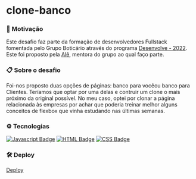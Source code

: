 # clone-banco

### 🚀 Motivação

Este desafio faz parte da formação de desenvolvedores Fullstack fomentada pelo Grupo Boticário através do programa [Desenvolve - 2022](https://desenvolve.grupoboticario.com.br/). Este foi proposto pela [Alê](https://github.com/alexa2me), mentora do grupo ao qual faço parte. 

### 📋 Sobre o desafio

Foi-nos proposto duas opções de páginas: banco para vocêou banco para Clientes. 
Teríamos que optar por uma delas e contruir um clone o mais próximo da original possível.
No meu caso, optei por clonar a página relacionada às empresas por achar que poderia treinar melhor alguns conceitos de flexbox que vinha estudando nas últimas semanas.

### ⚙️ Tecnologias

[![Javascript Badge](https://img.shields.io/badge/JavaScript-F7DF1E?style=&logo=javascript&logoColor=black&link=https://developer.mozilla.org/pt-BR/docs/Web/JavaScript)](https://developer.mozilla.org/pt-BR/docs/Web/JavaScript)
[![HTML Badge](https://img.shields.io/badge/HTML5-E34F26?style=&logo=html5&logoColor=white&link=https://developer.mozilla.org/pt-BR/docs/orphaned/Web/Guide/HTML/HTML5/)](https://developer.mozilla.org/pt-BR/docs/orphaned/Web/Guide/HTML/HTML5/)
  [![CSS Badge](https://img.shields.io/badge/CSS3-1572B6?style=&logo=css3&logoColor=white&link=https://developer.mozilla.org/pt-BR/docs/Web/CSS)](https://developer.mozilla.org/pt-BR/docs/Web/CSS)

### 🛠️ Deploy

[Deploy](https://gutoggg.github.io/clone-itau/)
